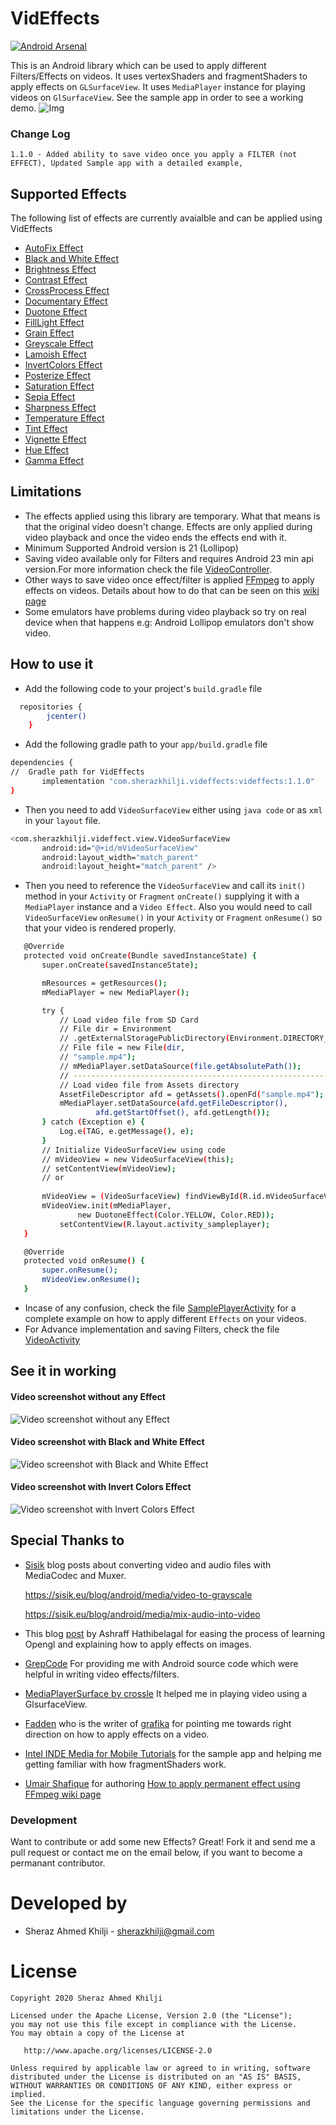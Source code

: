 # VidEffects
[![Android Arsenal](https://img.shields.io/badge/Android%20Arsenal-VidEffects-green.svg?style=true)](https://android-arsenal.com/details/1/4029)

This is an Android library which can be used to apply different Filters/Effects on videos. It uses vertexShaders and fragmentShaders to apply effects on `GLSurfaceView`. It uses `MediaPlayer` instance for playing videos on `GlSurfaceView`. See the sample app in order to see a working demo.
![Img](https://github.com/krazykira/VidEffects/blob/master/screenshot/library_demo.gif)

### Change Log
```
1.1.0 - Added ability to save video once you apply a FILTER (not EFFECT), Updated Sample app with a detailed example, 
```
## Supported Effects

The following list of effects are currently avaialble and can be applied using VidEffects
* [AutoFix Effect](https://github.com/krazykira/VidEffects/blob/master/videffects/src/main/java/com/sherazkhilji/videffects//AutoFixEffect.java)
* [Black and White Effect](https://github.com/krazykira/VidEffects/blob/master/videffects/src/main/java/com/sherazkhilji/videffects//BlackAndWhiteEffect.java)
* [Brightness Effect](https://github.com/krazykira/VidEffects/blob/master/videffects/src/main/java/com/sherazkhilji/videffects//BrightnessEffect.java)
* [Contrast Effect](https://github.com/krazykira/VidEffects/blob/master/videffects/src/main/java/com/sherazkhilji/videffects//ContrastEffect.java)
* [CrossProcess Effect](https://github.com/krazykira/VidEffects/blob/master/videffects/src/main/java/com/sherazkhilji/videffects//CrossProcessEffect.java)
* [Documentary Effect](https://github.com/krazykira/VidEffects/blob/master/videffects/src/main/java/com/sherazkhilji/videffects//DocumentaryEffect.java)
* [Duotone Effect](https://github.com/krazykira/VidEffects/blob/master/videffects/src/main/java/com/sherazkhilji/videffects//DuotoneEffect.java)
* [FillLight Effect](https://github.com/krazykira/VidEffects/blob/master/videffects/src/main/java/com/sherazkhilji/videffects//FillLightEffect.java)
* [Grain Effect](https://github.com/krazykira/VidEffects/blob/master/videffects/src/main/java/com/sherazkhilji/videffects//GrainEffect.java)
* [Greyscale Effect](https://github.com/krazykira/VidEffects/blob/master/videffects/src/main/java/com/sherazkhilji/videffects//GreyScaleEffect.java)
* [Lamoish Effect](https://github.com/krazykira/VidEffects/blob/master/videffects/src/main/java/com/sherazkhilji/videffects//LamoishEffect.java)
* [InvertColors Effect](https://github.com/krazykira/VidEffects/blob/master/videffects/src/main/java/com/sherazkhilji/videffects//InvertColorsEffect.java)
* [Posterize Effect](https://github.com/krazykira/VidEffects/blob/master/videffects/src/main/java/com/sherazkhilji/videffects//PosterizeEffect.java)
* [Saturation Effect](https://github.com/krazykira/VidEffects/blob/master/videffects/src/main/java/com/sherazkhilji/videffects//SaturationEffect.java)
* [Sepia Effect](https://github.com/krazykira/VidEffects/blob/master/videffects/src/main/java/com/sherazkhilji/videffects//SepiaEffect.java)
* [Sharpness Effect](https://github.com/krazykira/VidEffects/blob/master/videffects/src/main/java/com/sherazkhilji/videffects//SharpnessEffect.java)
* [Temperature Effect](https://github.com/krazykira/VidEffects/blob/master/videffects/src/main/java/com/sherazkhilji/videffects//TemperatureEffect.java)
* [Tint Effect](https://github.com/krazykira/VidEffects/blob/master/videffects/src/main/java/com/sherazkhilji/videffects//TintEffect.java)
* [Vignette Effect](https://github.com/krazykira/VidEffects/blob/master/videffects/src/main/java/com/sherazkhilji/videffects//VignetteEffect.java)
* [Hue Effect](https://github.com/krazykira/VidEffects/blob/master/videffects/src/main/java/com/sherazkhilji/videffects//HueEffect.java)
* [Gamma Effect](https://github.com/krazykira/VidEffects/blob/master/videffects/src/main/java/com/sherazkhilji/videffects//GammaEffect.java)



## Limitations
- The effects applied using this library are temporary. What that means is that the original video doesn't change. Effects are only applied during video playback and once the video ends the effects end with it.
- Minimum Supported Android version is 21 (Lollipop)
- Saving video available only for Filters and requires Android 23 min api version.For more information check the file [VideoController](https://github.com/krazykira/VidEffects/blob/master/app/src/main/java/com/videffects/sample/controller/VideoController.kt).
- Other ways to save video once effect/filter is applied [FFmpeg](https://ffmpeg.org/) to apply effects on videos.  Details about how to do that can be seen on this [wiki page](https://github.com/krazykira/VidEffects/wiki/Permanent-video-effects)
- Some emulators have problems during video playback so try on real device when that happens e.g: Android Lollipop emulators don't show video.


## How to use it
- Add the following code to your project's `build.gradle` file
```sh
  repositories {
        jcenter()
    }
```

- Add the following gradle path to your `app/build.gradle` file

 ```sh
dependencies {
//	Gradle path for VidEffects
    	implementation "com.sherazkhilji.videffects:videffects:1.1.0"
}
```

- Then you need to add `VideoSurfaceView` either using `java code` or as `xml` in your `layout` file.
 ```sh
<com.sherazkhilji.videffect.view.VideoSurfaceView
        android:id="@+id/mVideoSurfaceView"
        android:layout_width="match_parent"
        android:layout_height="match_parent" />
```
- Then you need to reference the `VideoSurfaceView` and call its `init()` method in your `Activity` or `Fragment` `onCreate()` supplying it with a `MediaPlayer` instance and a `Video Effect`. Also you would need to call `VideoSurfaceView` `onResume()` in your `Activity` or `Fragment`  `onResume()` so that your video is rendered properly.

 ```sh
 	@Override
	protected void onCreate(Bundle savedInstanceState) {
		super.onCreate(savedInstanceState);

		mResources = getResources();
		mMediaPlayer = new MediaPlayer();

		try {
			// Load video file from SD Card
			// File dir = Environment
			// .getExternalStoragePublicDirectory(Environment.DIRECTORY_DOWNLOADS);
			// File file = new File(dir,
			// "sample.mp4");
			// mMediaPlayer.setDataSource(file.getAbsolutePath());
			// -----------------------------------------------------------------------
			// Load video file from Assets directory
			AssetFileDescriptor afd = getAssets().openFd("sample.mp4");
			mMediaPlayer.setDataSource(afd.getFileDescriptor(),
					afd.getStartOffset(), afd.getLength());
		} catch (Exception e) {
			Log.e(TAG, e.getMessage(), e);
		}
		// Initialize VideoSurfaceView using code
		// mVideoView = new VideoSurfaceView(this);
		// setContentView(mVideoView);
		// or
	
		mVideoView = (VideoSurfaceView) findViewById(R.id.mVideoSurfaceView);
		mVideoView.init(mMediaPlayer,
				new DuotoneEffect(Color.YELLOW, Color.RED));
	        setContentView(R.layout.activity_sampleplayer);
	}

	@Override
	protected void onResume() {
		super.onResume();
		mVideoView.onResume();
	}
 ```


- Incase of any confusion, check the file [SamplePlayerActivity](https://github.com/krazykira/VidEffects/blob/master/app/src/main/java/com/videffects/sample/view/SamplePlayerActivity.java) for a complete example on how to apply different `Effects` on your videos.
- For Advance implementation and saving Filters, check the file [VideoActivity](https://github.com/krazykira/VidEffects/blob/master/app/src/main/java/com/videffects/sample/view/VideoActivity.kt)

## See it in working

#### Video screenshot without any Effect
![Video screenshot without any Effect](https://cloud.githubusercontent.com/assets/2201511/9244232/ded8b760-41b2-11e5-9e4b-54d7c0b9cfca.png)

#### Video screenshot with Black and White Effect
![Video screenshot with Black and White Effect](https://cloud.githubusercontent.com/assets/2201511/9244235/e75ab7a8-41b2-11e5-90b7-33d944d1d6c8.png)

#### Video screenshot with Invert Colors Effect
![Video screenshot with Invert Colors Effect](https://cloud.githubusercontent.com/assets/2201511/9244236/ea09d344-41b2-11e5-9e71-f04601fd61e9.png)

## Special Thanks to
* [Sisik](https://github.com/sixo) blog posts about converting video and audio files with MediaCodec and Muxer.

   https://sisik.eu/blog/android/media/video-to-grayscale

   https://sisik.eu/blog/android/media/mix-audio-into-video
   
* This blog [post](http://code.tutsplus.com/tutorials/how-to-use-android-media-effects-with-opengl-es--cms-23650) by Ashraff Hathibelagal for easing the process of learning Opengl and explaining how to apply effects on images.
* [GrepCode](http://grepcode.com/file/repository.grepcode.com/java/ext/com.google.android/android/5.0.1_r1/android/filterpacks/imageproc/package-info.java) For providing me with Android source code which were helpful in writing video effects/filters.
* [MediaPlayerSurface by crossle](https://github.com/crossle/MediaPlayerSurface) It helped me in playing video using a GlsurfaceView.
* [Fadden](http://stackoverflow.com/questions/31805837/applying-effects-on-video-being-played/31958741#comment51571387_31805837) who is the writer of [grafika](https://github.com/google/grafika) for pointing me towards right direction on how to apply effects on a video.
* [Intel INDE Media for Mobile Tutorials](https://software.intel.com/en-us/articles/intel-inde-media-pack-for-android-tutorials-building-samples) for the sample app and helping me getting familiar with how fragmentShaders work.
* [Umair Shafique](https://github.com/muhammad-umair-khan) for authoring [How to apply permanent effect using FFmpeg wiki page](https://github.com/krazykira/VidEffects/wiki/Permanent-video-effects)
 

### Development

Want to contribute or add some new Effects? Great! Fork it and send me a pull request or contact me on the email below, if you want to become a permanant contributor.


Developed by
============

* Sheraz Ahmed Khilji - <sherazkhilji@gmail.com>


License
=======

    Copyright 2020 Sheraz Ahmed Khilji

    Licensed under the Apache License, Version 2.0 (the "License");
    you may not use this file except in compliance with the License.
    You may obtain a copy of the License at

       http://www.apache.org/licenses/LICENSE-2.0

    Unless required by applicable law or agreed to in writing, software
    distributed under the License is distributed on an "AS IS" BASIS,
    WITHOUT WARRANTIES OR CONDITIONS OF ANY KIND, either express or implied.
    See the License for the specific language governing permissions and
    limitations under the License.
